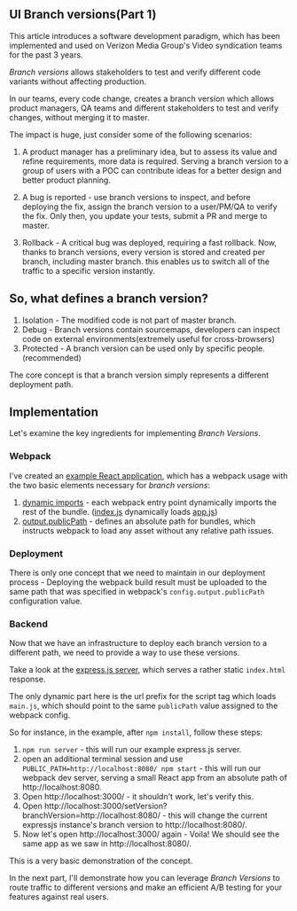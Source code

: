 ## UI Branch versions(Part 1)

This article introduces a software development paradigm, which has been implemented and used on Verizon Media Group's Video syndication teams for the past 3 years.

_Branch versions_ allows stakeholders to test and verify different code variants without affecting production.

In our teams, every code change, creates a branch version which allows product managers, QA teams and different stakeholders to test and verify changes, without merging it to master.

The impact is huge, just consider some of the following scenarios:

1. A product manager has a preliminary idea, but to assess its value and refine requirements, more data is required.
Serving a branch version to a group of users with a POC can contribute ideas for a better design and better product planning.

2. A bug is reported - use branch versions to inspect, and before deploying the fix, assign the branch version to a user/PM/QA to verify the fix.
Only then, you update your tests, submit a PR and merge to master.

3. Rollback - A critical bug was deployed, requiring a fast rollback. Now, thanks to branch versions, every version is stored and created per branch, including master branch. this enables us to switch all of the traffic to a specific version instantly.

## So, what defines a branch version?

1. Isolation - The modified code is not part of master branch.
2. Debug - Branch versions contain sourcemaps, developers can inspect code on external environments(extremely useful for cross-browsers)
3. Protected - A branch version can be used only by specific people. (recommended)

The core concept is that a branch version simply represents a different deployment path.

## Implementation

Let's examine the key ingredients for implementing _Branch Versions_.

### Webpack

I've created an [example React application](https://github.com/eranshapira/webpack-branch-versions), which has a webpack usage with the two basic elements necessary for _branch versions_:

1. [dynamic imports](https://webpack.js.org/guides/code-splitting/#dynamic-imports) - each webpack entry point dynamically imports the rest of the bundle. ([index.js](https://github.com/eranshapira/webpack-branch-versions/blob/master/src/index.js) dynamically loads [app.js](https://github.com/eranshapira/webpack-branch-versions/blob/master/src/app.js))
2. [output.publicPath](https://webpack.js.org/configuration/output/#outputpublicpath) - defines an absolute path for bundles, which instructs webpack to load any asset without any relative path issues.

### Deployment

There is only one concept that we need to maintain in our deployment process - Deploying the webpack build result must be uploaded to the same path that was specified in webpack's `config.output.publicPath` configuration value.

### Backend

Now that we have an infrastructure to deploy each branch version to a different path, we need to provide a way to use these versions.

Take a look at the [express.js server](https://github.com/eranshapira/webpack-branch-versions/blob/master/server/index.js), which serves a rather static `index.html` response.

The only dynamic part here is the url prefix for the script tag which loads `main.js`, which should point to the same `publicPath` value assigned to the webpack config.

So for instance, in the example, after `npm install`, follow these steps:
1. `npm run server` - this will run our example express.js server.
2. open an additional terminal session and use `PUBLIC_PATH=http://localhost:8080/ npm start` - this will run our webpack dev server, serving a small React app from an absolute path of http://localhost:8080.
3. Open http://localhost:3000/ - it shouldn't work, let's verify this.
4. Open http://localhost:3000/setVersion?branchVersion=http://localhost:8080/ - this will change the current expressjs instance's branch version to http://localhost:8080/.
5. Now let's open http://localhost:3000/ again - Voila! We should see the same app as we saw in http://localhost:8080/.

This is a very basic demonstration of the concept.

In the next part, I'll demonstrate how you can leverage _Branch Versions_ to route traffic to different versions and make an efficient A/B testing for your features against real users.